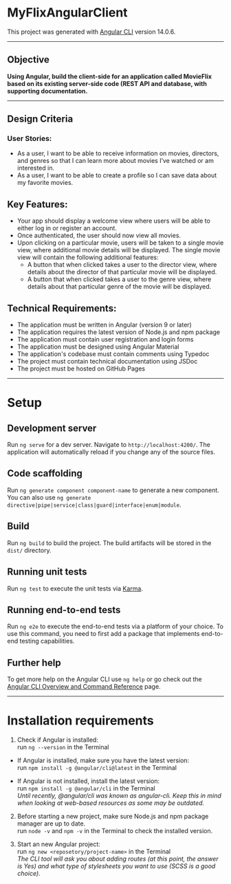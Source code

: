 # MyFlixAngularClient

This project was generated with [Angular CLI](https://github.com/angular/angular-cli) version 14.0.6.

---

## Objective

**Using Angular, build the client-side for an application called MovieFlix based on its existing server-side code (REST API and database, with supporting documentation.**

---

## Design Criteria

### User Stories:

- As a user, I want to be able to receive information on movies, directors, and genres so that I can learn more about movies I’ve watched or am interested in.
- As a user, I want to be able to create a profile so I can save data about my favorite movies.

## Key Features:

- Your app should display a welcome view where users will be able to either log in or register an account.
- Once authenticated, the user should now view all movies.
- Upon clicking on a particular movie, users will be taken to a single movie view, where additional movie details will be displayed. The single movie view will contain the following additional features:<br/>
  - A button that when clicked takes a user to the director view, where details about the director of that particular movie will be displayed.
  - A button that when clicked takes a user to the genre view, where details about that particular genre of the movie will be displayed.

## Technical Requirements:

- The application must be written in Angular (version 9 or later)
- The application requires the latest version of Node.js and npm package
- The application must contain user registration and login forms
- The application must be designed using Angular Material
- The application's codebase must contain comments using Typedoc
- The project must contain technical documentation using JSDoc
- The project must be hosted on GitHub Pages

---

# Setup

## Development server

Run `ng serve` for a dev server. Navigate to `http://localhost:4200/`. The application will automatically reload if you change any of the source files.

## Code scaffolding

Run `ng generate component component-name` to generate a new component. You can also use `ng generate directive|pipe|service|class|guard|interface|enum|module`.

## Build

Run `ng build` to build the project. The build artifacts will be stored in the `dist/` directory.

## Running unit tests

Run `ng test` to execute the unit tests via [Karma](https://karma-runner.github.io).

## Running end-to-end tests

Run `ng e2e` to execute the end-to-end tests via a platform of your choice. To use this command, you need to first add a package that implements end-to-end testing capabilities.

## Further help

To get more help on the Angular CLI use `ng help` or go check out the [Angular CLI Overview and Command Reference](https://angular.io/cli) page.

---

# Installation requirements

1. Check if Angular is installed:<br/>
   run `ng --version` in the Terminal<br/>

- If Angular is installed, make sure you have the latest version:<br/>
  run `npm install -g @angular/cli@latest` in the Terminal<br/>

- If Angular is not installed, install the latest version:<br/>
  run `npm install -g @angular/cli` in the Terminal<br/>
  _Until recently, @angular/cli was known as angular-cli. Keep this in mind when looking at web-based resources as some may be outdated._

2. Before starting a new project, make sure Node.js and npm package manager are up to date.<br/>
   run `node -v` and `npm -v` in the Terminal to check the installed version.

3. Start an new Angular project:<br/>
   run `ng new <reposetory/project-name>` in the Terminal<br/>
   _The CLI tool will ask you about adding routes (at this point, the answer is Yes) and what type of stylesheets you want to use (SCSS is a good choice)._
